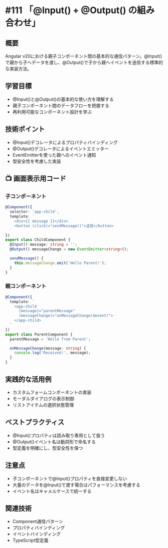 # #111 「@Input() + @Output() の組み合わせ」

## 概要
Angular v20における親子コンポーネント間の基本的な通信パターン。@Input()で親から子へデータを渡し、@Output()で子から親へイベントを送信する標準的な実装方法。

## 学習目標
- @Input()と@Output()の基本的な使い方を理解する
- 親子コンポーネント間のデータフローを把握する
- 再利用可能なコンポーネント設計を学ぶ

## 技術ポイント
- @Input()デコレータによるプロパティバインディング
- @Output()デコレータによるイベントエミッター
- EventEmitterを使った親へのイベント通知
- 型安全性を考慮した実装

## 📺 画面表示用コード

### 子コンポーネント
```typescript
@Component({
  selector: 'app-child',
  template: `
    <div>{{ message }}</div>
    <button (click)="sendMessage()">送信</button>
  `
})
export class ChildComponent {
  @Input() message: string = '';
  @Output() messageChange = new EventEmitter<string>();

  sendMessage() {
    this.messageChange.emit('Hello Parent!');
  }
}
```

### 親コンポーネント
```typescript
@Component({
  template: `
    <app-child 
      [message]="parentMessage"
      (messageChange)="onMessageChange($event)">
    </app-child>
  `
})
export class ParentComponent {
  parentMessage = 'Hello from Parent';

  onMessageChange(message: string) {
    console.log('Received:', message);
  }
}
```

## 実践的な活用例
- カスタムフォームコンポーネントの実装
- モーダルダイアログの表示制御
- リストアイテムの選択状態管理

## ベストプラクティス
- @Input()プロパティは読み取り専用として扱う
- @Output()イベント名は動詞形で命名する
- 型定義を明確にし、型安全性を保つ

## 注意点
- 子コンポーネントで@Input()プロパティを直接変更しない
- 大量のデータを@Input()で渡す場合はパフォーマンスを考慮する
- イベント名はキャメルケースで統一する

## 関連技術
- Component通信パターン
- プロパティバインディング
- イベントバインディング
- TypeScript型定義
